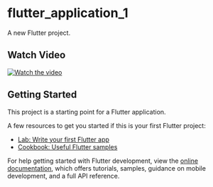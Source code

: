 # flutter_application_1

A new Flutter project.

## Watch Video

[![Watch the video](https://img.youtube.com/vi/Jvq8gIRFgao/maxresdefault.jpg)](https://youtu.be/Jvq8gIRFgao)

## Getting Started

This project is a starting point for a Flutter application.

A few resources to get you started if this is your first Flutter project:

- [Lab: Write your first Flutter app](https://docs.flutter.dev/get-started/codelab)
- [Cookbook: Useful Flutter samples](https://docs.flutter.dev/cookbook)

For help getting started with Flutter development, view the
[online documentation](https://docs.flutter.dev/), which offers tutorials,
samples, guidance on mobile development, and a full API reference.
